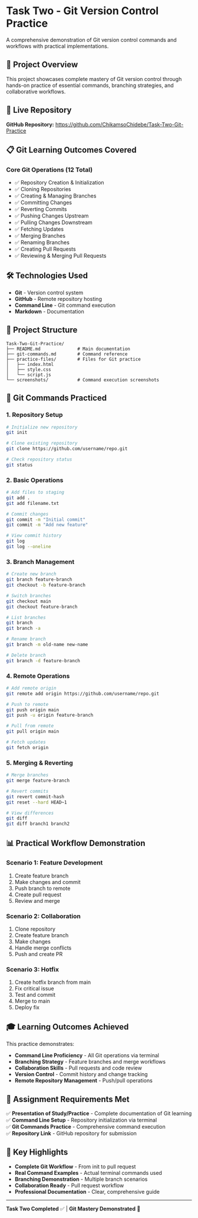 # Task Two - Git Version Control Practice

A comprehensive demonstration of Git version control commands and workflows with practical implementations.

## 🎯 Project Overview

This project showcases complete mastery of Git version control through hands-on practice of essential commands, branching strategies, and collaborative workflows.

## 🚀 Live Repository

**GitHub Repository:** https://github.com/ChikamsoChidebe/Task-Two-Git-Practice

## 📋 Git Learning Outcomes Covered

### Core Git Operations (12 Total)
- ✅ Repository Creation & Initialization
- ✅ Cloning Repositories
- ✅ Creating & Managing Branches
- ✅ Committing Changes
- ✅ Reverting Commits
- ✅ Pushing Changes Upstream
- ✅ Pulling Changes Downstream
- ✅ Fetching Updates
- ✅ Merging Branches
- ✅ Renaming Branches
- ✅ Creating Pull Requests
- ✅ Reviewing & Merging Pull Requests

## 🛠 Technologies Used

- **Git** - Version control system
- **GitHub** - Remote repository hosting
- **Command Line** - Git command execution
- **Markdown** - Documentation

## 📁 Project Structure

```
Task-Two-Git-Practice/
├── README.md              # Main documentation
├── git-commands.md        # Command reference
├── practice-files/        # Files for Git practice
│   ├── index.html
│   ├── style.css
│   └── script.js
└── screenshots/           # Command execution screenshots
```

## 🔧 Git Commands Practiced

### 1. Repository Setup
```bash
# Initialize new repository
git init

# Clone existing repository
git clone https://github.com/username/repo.git

# Check repository status
git status
```

### 2. Basic Operations
```bash
# Add files to staging
git add .
git add filename.txt

# Commit changes
git commit -m "Initial commit"
git commit -m "Add new feature"

# View commit history
git log
git log --oneline
```

### 3. Branch Management
```bash
# Create new branch
git branch feature-branch
git checkout -b feature-branch

# Switch branches
git checkout main
git checkout feature-branch

# List branches
git branch
git branch -a

# Rename branch
git branch -m old-name new-name

# Delete branch
git branch -d feature-branch
```

### 4. Remote Operations
```bash
# Add remote origin
git remote add origin https://github.com/username/repo.git

# Push to remote
git push origin main
git push -u origin feature-branch

# Pull from remote
git pull origin main

# Fetch updates
git fetch origin
```

### 5. Merging & Reverting
```bash
# Merge branches
git merge feature-branch

# Revert commits
git revert commit-hash
git reset --hard HEAD~1

# View differences
git diff
git diff branch1 branch2
```

## 📊 Practical Workflow Demonstration

### Scenario 1: Feature Development
1. Create feature branch
2. Make changes and commit
3. Push branch to remote
4. Create pull request
5. Review and merge

### Scenario 2: Collaboration
1. Clone repository
2. Create feature branch
3. Make changes
4. Handle merge conflicts
5. Push and create PR

### Scenario 3: Hotfix
1. Create hotfix branch from main
2. Fix critical issue
3. Test and commit
4. Merge to main
5. Deploy fix

## 🎓 Learning Outcomes Achieved

This practice demonstrates:
- **Command Line Proficiency** - All Git operations via terminal
- **Branching Strategy** - Feature branches and merge workflows
- **Collaboration Skills** - Pull requests and code review
- **Version Control** - Commit history and change tracking
- **Remote Repository Management** - Push/pull operations

## 📝 Assignment Requirements Met

✅ **Presentation of Study/Practice** - Complete documentation of Git learning  
✅ **Command Line Setup** - Repository initialization via terminal  
✅ **Git Commands Practice** - Comprehensive command execution  
✅ **Repository Link** - GitHub repository for submission  

## 🌟 Key Highlights

- **Complete Git Workflow** - From init to pull request
- **Real Command Examples** - Actual terminal commands used
- **Branching Demonstration** - Multiple branch scenarios
- **Collaboration Ready** - Pull request workflow
- **Professional Documentation** - Clear, comprehensive guide

---

**Task Two Completed** ✅ | **Git Mastery Demonstrated** 🚀